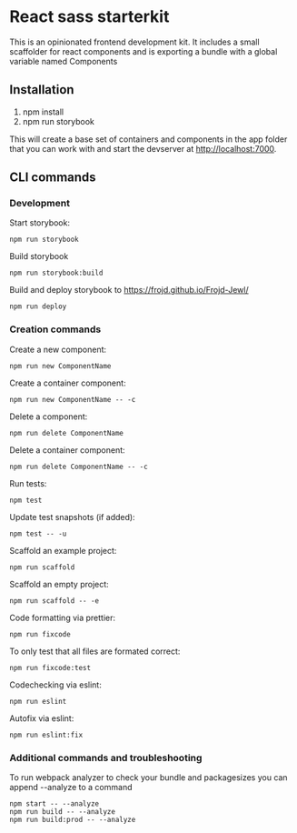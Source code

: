 # React sass starterkit #

This is an opinionated frontend development kit.
It includes a small scaffolder for react components and is exporting a bundle with a global variable named Components

## Installation ##

1. npm install
2. npm run storybook

This will create a base set of containers and components in the app folder that you can work with and start the devserver at [http://localhost:7000](http://localhost:7000).


## CLI commands ##

### Development ###

Start storybook:
```
npm run storybook
```

Build storybook
```
npm run storybook:build
```

Build and deploy storybook to https://frojd.github.io/Frojd-Jewl/
```
npm run deploy
```

### Creation commands ###

Create a new component:
```
npm run new ComponentName
```

Create a container component:
```
npm run new ComponentName -- -c
```

Delete a component:
```
npm run delete ComponentName
```

Delete a container component:
```
npm run delete ComponentName -- -c
```

Run tests:
```
npm test
```

Update test snapshots (if added):
```
npm test -- -u
```

Scaffold an example project:
```
npm run scaffold
```

Scaffold an empty project:
```
npm run scaffold -- -e
```

Code formatting via prettier:
```
npm run fixcode
```

To only test that all files are formated correct:
```
npm run fixcode:test
```

Codechecking via eslint:
```
npm run eslint
```

Autofix via eslint:
```
npm run eslint:fix
```

### Additional commands and troubleshooting ###

To run webpack analyzer to check your bundle and packagesizes you can append --analyze to a command
```
npm start -- --analyze
npm run build -- --analyze
npm run build:prod -- --analyze
```
